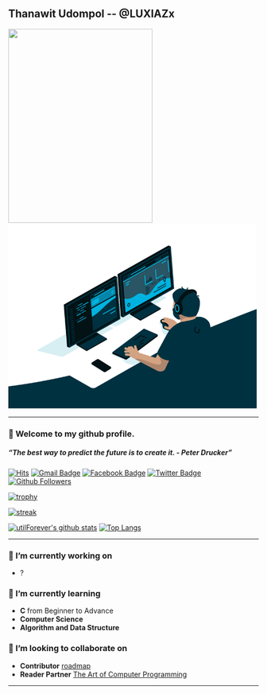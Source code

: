 ## Thanawit Udompol -- @LUXIAZx

<img aligh="left" width="290" height="390" src="https://spotify-github-profile.vercel.app/api/view?uid=whhu4y6t2ekb0686mq9cb0tw5&cover_image=true&theme=default"> <img aligh="left" width="500" height="370" src="./pic/coding.gif">

<hr>

### 🙌 Welcome to my github profile.
##### <p><q>The best way to predict the future is to create it. - Peter Drucker</q></p>

[![Hits](https://hits.seeyoufarm.com/api/count/incr/badge.svg?url=https%3A%2F%2Fgithub.com%2FLUXIAZx)](https://github.com/LUXIAZx) [![Gmail Badge](https://img.shields.io/badge/-Gmail-d14836?style=flat-square&logo=Gmail&logoColor=white&link=mailto:luxiaz.tech@gmail.com)](mailto:luxiaz.tech@gmail.com) [![Facebook Badge](https://img.shields.io/badge/-Facebook-1877f2?style=flat-square&logo=facebook&logoColor=white&link=https://www.facebook.com/I3lackman)](https://www.facebook.com/I3lackman) [![Twitter Badge](https://img.shields.io/badge/-Twitter-1877f2?style=flat-square&logo=twitter&logoColor=white&link=https://twitter.com/Zxluxia/)](https://twitter.com/ZxLuxia/)
[![Github Followers](https://img.shields.io/github/followers/LUXIAZx?color=06d6a0&label=Github%20Followers&style=for-the-badge)](https://github.com/LUXIAZx?tab=followers)

[![trophy](https://github-profile-trophy.vercel.app/?username=LUXIAZx&theme=chalk&row=2&column=4)](https://github.com/LUXIAZx)

[![streak](https://github-readme-streak-stats.herokuapp.com/?user=LUXIAZx&theme=dracula)](https://github.com/LUXIAZx)

[![utilForever's github stats](https://github-readme-stats.vercel.app/api?username=LUXIAZx&show_icons=true&theme=dracula)](https://github.com/LUXIAZx)
[![Top Langs](https://github-readme-stats.vercel.app/api/top-langs/?username=LUXIAZx&layout=compact&langs_count=8&theme=dracula)](https://github.com/LUXIAZx)

<hr>

### 🔭 I’m currently working on

- ? 

### 🌱 I’m currently learning

- **C** from Beginner to Advance
- **Computer Science**
- **Algorithm and Data Structure**
### 👯 I’m looking to collaborate on

- **Contributor**  [roadmap](https://github.com/LUXIAZx/roadmap)
- **Reader Partner** [The Art of Computer Programming](https://www.amazon.com/Computer-Programming-Volumes-1-4A-Boxed/dp/0321751043)

<hr>
